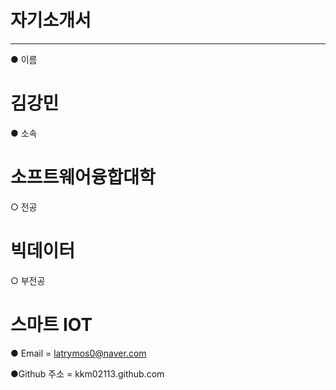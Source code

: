# 자기소개서
---
● 이름 
# 김강민

● 소속  
# 소프트웨어융합대학 
 
 ○ 전공 
 # 빅데이터
 
 ○ 부전공 
 # 스마트 IOT
 
● Email = latrymos0@naver.com

●Github 주소 = kkm02113.github.com
